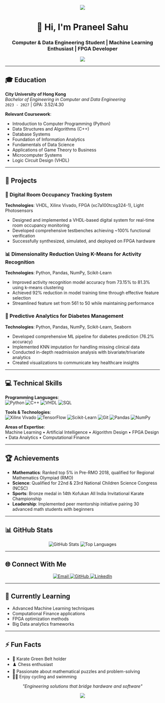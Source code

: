 <p align="center">
  <img src="https://capsule-render.vercel.app/api?type=waving&color=gradient&height=120&section=header"/>
</p>

<h1 align="center">
  👋 Hi, I'm Praneel Sahu
</h1>

<h3 align="center">
  Computer & Data Engineering Student | Machine Learning Enthusiast | FPGA Developer
</h3>

<p align="center">
  <img src="https://readme-typing-svg.herokuapp.com?size=20&duration=4000&color=539BF5&center=true&vCenter=true&width=550&lines=Passionate+about+ML+and+AI+solutions;Experienced+in+FPGA+and+hardware+design;Data+Science+and+Analytics+enthusiast;Always+learning+and+building+new+things"/>
</p>

---

## 🎓 Education

**City University of Hong Kong**  
*Bachelor of Engineering in Computer and Data Engineering*  
`2023 - 2027` | GPA: 3.52/4.30  

**Relevant Coursework**: 
- Introduction to Computer Programming (Python)
- Data Structures and Algorithms (C++)
- Database Systems
- Foundation of Information Analytics
- Fundamentals of Data Science
- Applications of Game Theory to Business
- Microcomputer Systems
- Logic Circuit Design (VHDL)

---

## 🚀 Projects

### 🔧 Digital Room Occupancy Tracking System
**Technologies**: VHDL, Xilinx Vivado, FPGA (xc7a100tcsg324-1), Light Photosensors  
- Designed and implemented a VHDL-based digital system for real-time room occupancy monitoring
- Developed comprehensive testbenches achieving ~100% functional verification
- Successfully synthesized, simulated, and deployed on FPGA hardware

### 📊 Dimensionality Reduction Using K-Means for Activity Recognition
**Technologies**: Python, Pandas, NumPy, Scikit-Learn  
- Improved activity recognition model accuracy from 73.15% to 81.3% using k-means clustering
- Achieved 92% reduction in model training time through effective feature selection
- Streamlined feature set from 561 to 50 while maintaining performance

### 🏥 Predictive Analytics for Diabetes Management
**Technologies**: Python, Pandas, NumPy, Scikit-Learn, Seaborn  
- Developed comprehensive ML pipeline for diabetes prediction (76.2% accuracy)
- Implemented KNN imputation for handling missing clinical data
- Conducted in-depth readmission analysis with bivariate/trivariate analytics
- Created visualizations to communicate key healthcare insights

---

## 💻 Technical Skills

**Programming Languages**:  
![Python](https://img.shields.io/badge/Python-3776AB?style=flat&logo=python&logoColor=white)
![C++](https://img.shields.io/badge/C++-00599C?style=flat&logo=c%2B%2B&logoColor=white)
![VHDL](https://img.shields.io/badge/VHDL-8A2BE2?style=flat&logo=verilog&logoColor=white)
![SQL](https://img.shields.io/badge/SQL-4479A1?style=flat&logo=mysql&logoColor=white)

**Tools & Technologies**:  
![Xilinx Vivado](https://img.shields.io/badge/Xilinx_Vivado-CC0000?style=flat&logo=xilinx&logoColor=white)
![TensorFlow](https://img.shields.io/badge/TensorFlow-FF6F00?style=flat&logo=tensorflow&logoColor=white)
![Scikit-Learn](https://img.shields.io/badge/Scikit_Learn-F7931E?style=flat&logo=scikit-learn&logoColor=white)
![Git](https://img.shields.io/badge/Git-F05032?style=flat&logo=git&logoColor=white)
![Pandas](https://img.shields.io/badge/Pandas-150458?style=flat&logo=pandas&logoColor=white)
![NumPy](https://img.shields.io/badge/NumPy-013243?style=flat&logo=numpy&logoColor=white)

**Areas of Expertise**:  
Machine Learning • Artificial Intelligence • Algorithm Design • FPGA Design • Data Analytics • Computational Finance

---

## 🏆 Achievements

- **Mathematics**: Ranked top 5% in Pre-RMO 2018, qualified for Regional Mathematics Olympiad (RMO)
- **Science**: Qualified for 22nd & 23rd National Children Science Congress (NCSC)
- **Sports**: Bronze medal in 14th Kofukan All India Invitational Karate Championship
- **Leadership**: Implemented peer mentorship initiative pairing 30 advanced math students with beginners

---

## 📊 GitHub Stats

<p align="center">
  <img src="https://github-readme-stats.vercel.app/api?username=PegasusArc&show_icons=true&theme=radical&hide_title=true&hide_rank=true" alt="GitHub Stats" />
  <img src="https://github-readme-stats.vercel.app/api/top-langs/?username=PegasusArc&layout=compact&theme=radical&hide_border=true" alt="Top Languages" />
</p>

---

## 🌐 Connect With Me

<p align="center">
  <a href="mailto:praneel.arc8@gmail.com">
    <img src="https://img.shields.io/badge/Email-D14836?style=for-the-badge&logo=gmail&logoColor=white" alt="Email"/>
  </a>
  <a href="https://github.com/PegasusArc">
    <img src="https://img.shields.io/badge/GitHub-100000?style=for-the-badge&logo=github&logoColor=white" alt="GitHub"/>
  </a>
  <a href="https://www.linkedin.com/in/">
    <img src="https://img.shields.io/badge/LinkedIn-0A66C2?style=for-the-badge&logo=linkedin&logoColor=white" alt="LinkedIn"/>
  </a>
</p>

---

## 🎯 Currently Learning

- Advanced Machine Learning techniques
- Computational Finance applications
- FPGA optimization methods
- Big Data analytics frameworks

---

## ⚡ Fun Facts

- 🥋 Karate Green Belt holder
- ♟️ Chess enthusiast
- 🧠 Passionate about mathematical puzzles and problem-solving
- 🚴‍♂️ Enjoy cycling and swimming

<p align="center">
  <em>"Engineering solutions that bridge hardware and software"</em>
</p>

<!-- Bottom Wave -->
<p align="center">
  <img src="https://capsule-render.vercel.app/api?type=waving&color=gradient&height=120&section=footer"/>
</p>
